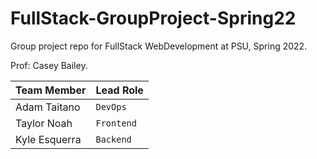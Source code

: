 # FullStack-GroupProject-Spring22
Group project repo for FullStack WebDevelopment at PSU, Spring 2022. 

Prof: Casey Bailey.


| Team Member   | Lead Role   | 
| ------------- | ----------- | 
| Adam Taitano  | `DevOps`    |
| Taylor Noah   | `Frontend`  |
| Kyle Esquerra | `Backend`   | 
